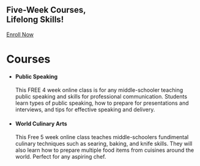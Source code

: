 <head>
    <meta charset="UTF-8" />
    <meta name="viewport" content="width=device-width, initial-scale=1.0" />
    <meta http-equiv="X-UA-Compatible" content="ie=edge" />
     <link rel="stylesheet" href="https://jayd1903.github.io/mm-github-pages-starter/css/main.css" /> 
  </head>
  <body>
    <!--navigation ends-->
    <!--main-->
    <div class = "lol">
    <div class="spaceblock"></div>
       <h2>
          Five-Week Courses, <br />
          Lifelong Skills!
        </h2>
        <div class="spaceblock"></div>
        <div class="spaceblock"></div>
        <div class="spaceblock"></div>
        <a href="https://nextlevelredmond.com/enroll/" class="button-1">Enroll Now</a>
        <div class="spaceblock"></div>
        </div>
    <div class = "beets">
    <div class ="spacebrick"></div>
    <h1>Courses</h1>
    <div class="spacebrick"></div>
    </div>
    <!--features-->
    <div id="features">
      <div class="wrapper">
        <ul>
          <li class="feature-1">
            <h4>Public Speaking</h4>
            <p>
              This FREE 4 week online class is for any middle-schooler teaching  public speaking and skills for professional communication. Students learn types of public speaking, how to prepare for presentations and interviews, and tips for effective speaking and delivery. 
            </p>
          </li>
          <div class="spaceblock"></div>
          <li class="feature-2">
            <h4>World Culinary Arts</h4>
            <p>
              This Free 5 week online class teaches middle-schoolers fundimental culinary techniques such as searing, baking, and knife skills. They will also learn how to prepare multiple food items from cuisines around the world. Perfect for any aspiring chef.
            </p>
          </li>
          <div class="clear"></div>
        </ul>
      </div>
    </div>
    <!--content ends-->
  </body>

